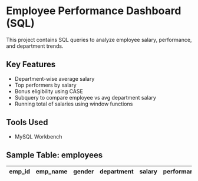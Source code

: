 # Employee Performance Dashboard (SQL)

This project contains SQL queries to analyze employee salary, performance, and department trends.

## Key Features

- Department-wise average salary
- Top performers by salary
- Bonus eligibility using CASE
- Subquery to compare employee vs avg department salary
- Running total of salaries using window functions

## Tools Used
- MySQL Workbench

## Sample Table: employees

| emp_id | emp_name | gender | department | salary | performance_rating | joining_year |
|--------|----------|--------|------------|--------|---------------------|---------------|


